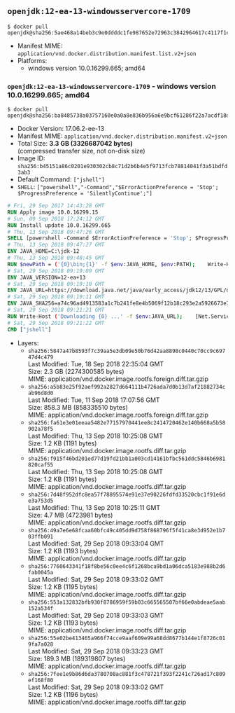 ## `openjdk:12-ea-13-windowsservercore-1709`

```console
$ docker pull openjdk@sha256:5ae468a14beb3c9e0ddddc1fe987652e72963c3842964617c4117f1c78352919
```

-	Manifest MIME: `application/vnd.docker.distribution.manifest.list.v2+json`
-	Platforms:
	-	windows version 10.0.16299.665; amd64

### `openjdk:12-ea-13-windowsservercore-1709` - windows version 10.0.16299.665; amd64

```console
$ docker pull openjdk@sha256:ba8485738a03757160e0a0a8e836b956a6e9bcf61286f22a7acdf18dc4d12c6e
```

-	Docker Version: 17.06.2-ee-13
-	Manifest MIME: `application/vnd.docker.distribution.manifest.v2+json`
-	Total Size: **3.3 GB (3326687042 bytes)**  
	(compressed transfer size, not on-disk size)
-	Image ID: `sha256:b45151a86c0201e930302cb8c71d2b6b4e5f9713fcb78814041f3a51bdfd3ab3`
-	Default Command: `["jshell"]`
-	`SHELL`: `["powershell","-Command","$ErrorActionPreference = 'Stop'; $ProgressPreference = 'SilentlyContinue';"]`

```dockerfile
# Fri, 29 Sep 2017 14:43:28 GMT
RUN Apply image 10.0.16299.15
# Sun, 09 Sep 2018 17:24:12 GMT
RUN Install update 10.0.16299.665
# Thu, 13 Sep 2018 09:47:26 GMT
SHELL [powershell -Command $ErrorActionPreference = 'Stop'; $ProgressPreference = 'SilentlyContinue';]
# Thu, 13 Sep 2018 09:47:27 GMT
ENV JAVA_HOME=C:\jdk-12
# Thu, 13 Sep 2018 09:48:45 GMT
RUN $newPath = ('{0}\bin;{1}' -f $env:JAVA_HOME, $env:PATH); 	Write-Host ('Updating PATH: {0}' -f $newPath); 	setx /M PATH $newPath
# Sat, 29 Sep 2018 09:19:09 GMT
ENV JAVA_VERSION=12-ea+13
# Sat, 29 Sep 2018 09:19:10 GMT
ENV JAVA_URL=https://download.java.net/java/early_access/jdk12/13/GPL/openjdk-12-ea+13_windows-x64_bin.zip
# Sat, 29 Sep 2018 09:19:11 GMT
ENV JAVA_SHA256=a74c96ad4913583a1c7b241fe8e4b5069f12b18c293e2a5926673e71b6a08925
# Sat, 29 Sep 2018 09:21:21 GMT
RUN Write-Host ('Downloading {0} ...' -f $env:JAVA_URL); 	[Net.ServicePointManager]::SecurityProtocol = [Net.SecurityProtocolType]::Tls12; 	Invoke-WebRequest -Uri $env:JAVA_URL -OutFile 'openjdk.zip'; 	Write-Host ('Verifying sha256 ({0}) ...' -f $env:JAVA_SHA256); 	if ((Get-FileHash openjdk.zip -Algorithm sha256).Hash -ne $env:JAVA_SHA256) { 		Write-Host 'FAILED!'; 		exit 1; 	}; 		Write-Host 'Expanding ...'; 	Expand-Archive openjdk.zip -DestinationPath C:\; 		Write-Host 'Verifying install ...'; 	Write-Host '  java -version'; java -version; 	Write-Host '  javac -version'; javac -version; 		Write-Host 'Removing ...'; 	Remove-Item openjdk.zip -Force; 		Write-Host 'Complete.'
# Sat, 29 Sep 2018 09:21:22 GMT
CMD ["jshell"]
```

-	Layers:
	-	`sha256:5847a47b8593f7c39aa5e3db09e50b76d42aa8898c0440c70cc9c69747d4c479`  
		Last Modified: Tue, 18 Sep 2018 22:35:04 GMT  
		Size: 2.3 GB (2274300585 bytes)  
		MIME: application/vnd.docker.image.rootfs.foreign.diff.tar.gzip
	-	`sha256:a5b83e25f92aef992a2827d664111b4726ada7d0b13d7af21882734cab96d8d0`  
		Last Modified: Tue, 11 Sep 2018 17:07:56 GMT  
		Size: 858.3 MB (858335510 bytes)  
		MIME: application/vnd.docker.image.rootfs.foreign.diff.tar.gzip
	-	`sha256:fa61e3e01eeaa5482e77157970441ee8c2414720462e140b668a5b58902a78f5`  
		Last Modified: Thu, 13 Sep 2018 10:25:08 GMT  
		Size: 1.2 KB (1191 bytes)  
		MIME: application/vnd.docker.image.rootfs.diff.tar.gzip
	-	`sha256:f915f46bd201ed77d19fd21bb1a003cd14161bfbc561ddc5846b6981820caf55`  
		Last Modified: Thu, 13 Sep 2018 10:25:08 GMT  
		Size: 1.2 KB (1191 bytes)  
		MIME: application/vnd.docker.image.rootfs.diff.tar.gzip
	-	`sha256:7d48f952dfc8ea57f78895574e91e37e90226fdfd33520cbc1f91e6de3a753d5`  
		Last Modified: Thu, 13 Sep 2018 10:25:11 GMT  
		Size: 4.7 MB (4723981 bytes)  
		MIME: application/vnd.docker.image.rootfs.diff.tar.gzip
	-	`sha256:49a7e6e68fcaa60bfc49c405dd9d758f868796f5f41ca8e3d952e1b703ffb091`  
		Last Modified: Sat, 29 Sep 2018 09:33:04 GMT  
		Size: 1.2 KB (1193 bytes)  
		MIME: application/vnd.docker.image.rootfs.diff.tar.gzip
	-	`sha256:7760643341f18f8be56c0ee4c6f1268bca9bd1a06dca5183e988b2d6fab0045a`  
		Last Modified: Sat, 29 Sep 2018 09:33:02 GMT  
		Size: 1.2 KB (1195 bytes)  
		MIME: application/vnd.docker.image.rootfs.diff.tar.gzip
	-	`sha256:553a132832bfb930f8786959f59b03c665565507bf66e0abdeae5aab152a534f`  
		Last Modified: Sat, 29 Sep 2018 09:33:03 GMT  
		Size: 1.2 KB (1193 bytes)  
		MIME: application/vnd.docker.image.rootfs.diff.tar.gzip
	-	`sha256:55e02be413465a966f74cce9aaf609e99a68dd8677b144e1f8726c019fa7a028`  
		Last Modified: Sat, 29 Sep 2018 09:33:23 GMT  
		Size: 189.3 MB (189319807 bytes)  
		MIME: application/vnd.docker.image.rootfs.diff.tar.gzip
	-	`sha256:7fee1e9b86d6da3780708ac881f3c478721f393f2241c726ad17c809ef168f80`  
		Last Modified: Sat, 29 Sep 2018 09:33:02 GMT  
		Size: 1.2 KB (1196 bytes)  
		MIME: application/vnd.docker.image.rootfs.diff.tar.gzip
